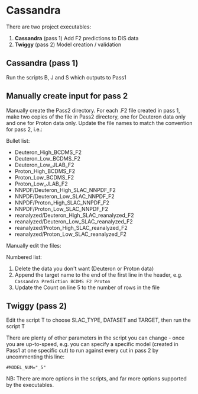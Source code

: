 Cassandra
=========

There are two project executables:

1. **Cassandra** (pass 1) Add F2 predictions to DIS data
2. **Twiggy** (pass 2) Model creation / validation

## **Cassandra** (pass 1)

Run the scripts B, J and S which outputs to Pass1

## Manually create input for pass 2

Manually create the Pass2 directory. For each .F2 file created in pass 1, make two copies of the file in Pass2 directory, one for Deuteron data only and one for Proton data only. Update the file names to match the convention for pass 2, i.e.:

Bullet list:

* Deuteron_High_BCDMS_F2
* Deuteron_Low_BCDMS_F2
* Deuteron_Low_JLAB_F2
* Proton_High_BCDMS_F2
* Proton_Low_BCDMS_F2
* Proton_Low_JLAB_F2
* NNPDF/Deuteron_High_SLAC_NNPDF_F2
* NNPDF/Deuteron_Low_SLAC_NNPDF_F2
* NNPDF/Proton_High_SLAC_NNPDF_F2
* NNPDF/Proton_Low_SLAC_NNPDF_F2
* reanalyzed/Deuteron_High_SLAC_reanalyzed_F2
* reanalyzed/Deuteron_Low_SLAC_reanalyzed_F2
* reanalyzed/Proton_High_SLAC_reanalyzed_F2
* reanalyzed/Proton_Low_SLAC_reanalyzed_F2

Manually edit the files:

Numbered list:

1. Delete the data you don't want (Deuteron or Proton data)
2. Append the target name to the end of the first line in the header, e.g. `Cassandra Prediction BCDMS F2 Proton`
3. Update the Count on line 5 to the number of rows in the file

## **Twiggy** (pass 2)

Edit the script T to choose SLAC_TYPE, DATASET and TARGET, then run the script T

There are plenty of other parameters in the script you can change - once you are up-to-speed, e.g. you can specify a specific model (created in Pass1 at one specific cut) to run against every cut in pass 2 by uncommenting this line:

`#MODEL_NUM="_5"`

NB: There are more options in the scripts, and far more options supported by the executables.
